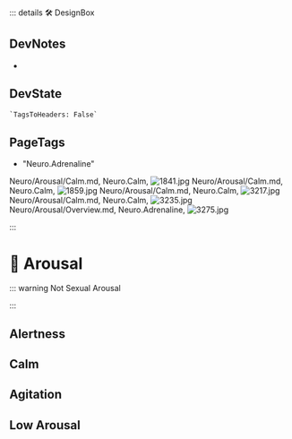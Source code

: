 ::: details 🛠 <dev>DesignBox</dev>

## DevNotes

-

## DevState

```py
`TagsToHeaders: False`
```

<h2>PageTags</h2>

- "Neuro.Adrenaline"

Neuro/Arousal/Calm.md, <dev>Neuro.Calm</dev>, ![1841.jpg](/PaperPhoto/1841.jpg)
Neuro/Arousal/Calm.md, <dev>Neuro.Calm</dev>, ![1859.jpg](/PaperPhoto/1859.jpg)
Neuro/Arousal/Calm.md, <dev>Neuro.Calm</dev>, ![3217.jpg](/PaperPhoto/3217.jpg)
Neuro/Arousal/Calm.md, <dev>Neuro.Calm</dev>, ![3235.jpg](/PaperPhoto/3235.jpg)
Neuro/Arousal/Overview.md, <dev>Neuro.Adrenaline</dev>, ![3275.jpg](/PaperPhoto/3275.jpg)

:::

# 💜 <neuro>Arousal</neuro>

::: warning Not Sexual Arousal

:::
## Alertness

## Calm

## Agitation

## Low Arousal

